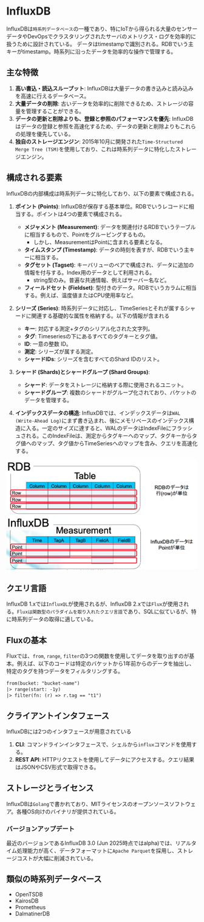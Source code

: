 # InfluxDB

InfluxDBは`時系列データベース`の一種であり、特にIoTから得られる大量のセンサーデータやDevOpsでクラスタリングされたサーバのメトリクス・ログを効率的に扱うために設計されている。
データはtimestampで識別される。RDBでいう主キーがtimestamp。時系列に沿ったデータを効率的な操作で管理する。

## **主な特徴**

1. **高い書込・読込スループット**: InfluxDBは大量データの書き込みと読み込みを高速に行えるデータベース。
2. **大量データの削除**: 古いデータを効率的に削除できるため、ストレージの容量を管理することができる。
3. **データの更新と削除よりも、登録と参照のパフォーマンスを優先**: InfluxDBはデータの登録と参照を高速化するため、データの更新と削除よりもこれらの処理を優先している。
4. **独自のストレージエンジン**: 2015年10月に開発された`Time-Structured Merge Tree (TSM)`を使用しており、これは時系列データに特化したストレージエンジン。

## 構成される要素

InfluxDBの内部構成は時系列データに特化しており、以下の要素で構成される。

1. **ポイント (Points)**: InfluxDBが保存する基本単位。RDBでいうレコードに相当する。ポイントは4つの要素で構成される。
   - **メジャメント (Measurement)**: データを関連付けるRDBでいうテーブルに相当するもので、Pointをグルーピングするもの。
     - しかし、MeasurementはPointに含まれる要素となる。
   - **タイムスタンプ (Timestamp)**: データの時刻を表すが、RDBでいう主キーに相当する。
   - **タグセット (Tagset)**: キーバリューのペアで構成され、データに追加の情報を付与する。Index用のデータとして利用される。
     - string型のみ。普遍な共通情報、例えばサーバー名など。
   - **フィールドセット (Fieldset)**: 型付きのデータ。RDBでいうカラムに相当する。例えば、温度値またはCPU使用率など。

2. **シリーズ (Series)**: 時系列データに対応し、TimeSeriesとそれが属するシャードに関連する基礎的な属性を格納する。以下の情報が含まれる
   - **キー**: 対応する測定+タグのシリアル化された文字列。
   - **タグ**: Timeseriesの下にあるすべてのタグキーとタグ値。
   - **ID**: 一意の整数 ID。
   - **測定**: シリーズが属する測定。
   - **シャードIDs**: シリーズを含むすべてのShard IDのリスト。

3. **シャード (Shards)とシャードグループ (Shard Groups)**:
   - **シャード**: データをストレージに格納する際に使用されるユニット。
   - **シャードグループ**: 複数のシャードがグループ化されており、バケットのデータを管理する。

4. **インデックスデータの構造**: InfluxDBでは、インデックスデータは`WAL (Write-Ahead Log)`にまず書き込まれ、後にメモリベースのインデックス構造に入る。一定のサイズに達すると、WALのデータはIndexFileにフラッシュされる。このIndexFileは、測定からタグキーへのマップ、タグキーからタグ値へのマップ、タグ値からTimeSeriesへのマップを含み、クエリを高速化する。

![influxdb](https://github.com/hiromaily/documents/raw/main/images/influxdb-structure.png "influxdb")

## **クエリ言語**

InfluxDB 1.xでは`InfluxQL`が使用されるが、InfluxDB 2.xでは`Flux`が使用される。`Fluxは関数型のパラダイムを取り入れたクエリ言語`であり、SQLに似ているが、特に時系列データの取得に適している。

## **Fluxの基本**

Fluxでは、`from`, `range`, `filter`の3つの関数を使用してデータを取り出すのが基本。例えば、以下のコードは特定のバケットから1年前からのデータを抽出し、特定のタグを持つデータをフィルタリングする。

```flux
from(bucket: "bucket-name")
|> range(start: -1y)
|> filter(fn: (r) => r.tag == "t1")
```

## **クライアントインタフェース**

InfluxDBには2つのインタフェースが用意されている

1. **CLI**: コマンドラインインタフェースで、シェルから`influx`コマンドを使用する。
2. **REST API**: HTTPリクエストを使用してデータにアクセスする。クエリ結果はJSONやCSV形式で取得できる。

## ストレージとライセンス

InfluxDBは`Golang`で書かれており、MITライセンスのオープンソースソフトウェア。各種OS向けのバイナリが提供されている。

### バージョンアップデート

最近のバージョンであるInfluxDB 3.0 (Jun 2025時点ではalpha)では、リアルタイム処理能力が高く、データフォーマットに`Apache Parquet`を採用し、ストレージコストが大幅に削減されている。

## 類似の時系列データベース

- OpenTSDB
- KairosDB
- Prometheus
- DalmatinerDB
